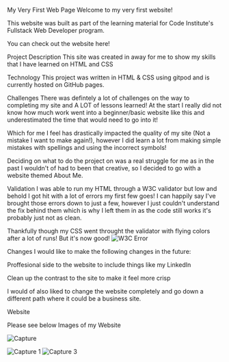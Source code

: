 My Very First Web Page
Welcome to my very first website!

This website was built as part of the learning material for Code Institute's Fullstack Web Developer program.

You can check out the website here!

Project Description
This site was created in away for me to show my skills that I have learned on HTML and CSS

Technology
This project was written in HTML & CSS using gitpod and is currently hosted on GitHub pages.

Challenges
There was defintely a lot of challenges on the way to completing my site and A LOT of lessons learned! At the start I really did not know how much work went into a beginner/basic website like this and underestimated the time that would need to go into it!

Which for me I feel has drastically impacted the quality of my site (Not a mistake I want to make again!), however I did learn a lot from making simple mistakes with spellings and using the incorrect symbols!

Deciding on what to do the project on was a real struggle for me as in the past I wouldn't of had to been that creative, so I decided to go with a website themed About Me.

Validation
I was able to run my HTML through a W3C validator but low and behold I got hit with a lot of errors my first few goes! I can happily say I've brought those errors down to just a few, however I just couldn't understand the fix behind them which is why I left them in as the code still works it's probably just not as clean.

Thankfully though my CSS went throught the validator with flying colors after a lot of runs! But it's now good!
 ![W3C Error](https://user-images.githubusercontent.com/126394036/235790835-9117b08d-b822-4e7c-b70c-0bae41762ec2.PNG)

Changes
I would like to make the following changes in the future:

Proffesional side to the website to include things like my LinkedIn

Clean up the contrast to the site to make it feel more crisp

I would of also liked to change the website completely and go down a different path where it could be a business site.

Website

Please see below Images of my Website

![Capture](https://user-images.githubusercontent.com/126394036/235791106-f85f435f-0032-4d41-8174-e1190b5a3f0a.PNG)

![Capture 1](https://user-images.githubusercontent.com/126394036/235791500-30bdc215-6d0a-4f9c-8a45-ac68b2e78f2a.PNG)
![Capture 3](https://user-images.githubusercontent.com/126394036/235791745-c56d5901-3f0c-4a7c-8fc3-8d3f3d944ffb.PNG)


